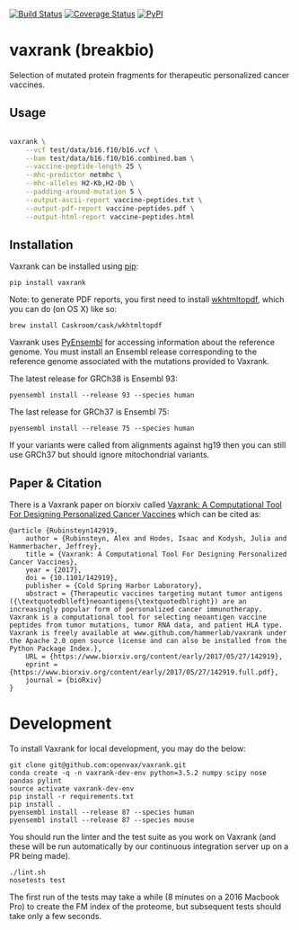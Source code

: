 [![Build Status](https://travis-ci.org/openvax/vaxrank.svg?branch=master)](https://travis-ci.org/openvax/vaxrank) [![Coverage Status](https://coveralls.io/repos/github/openvax/vaxrank/badge.svg?branch=master)](https://coveralls.io/github/openvax/vaxrank?branch=master)
<a href="https://pypi.python.org/pypi/vaxrank/">
    <img src="https://img.shields.io/pypi/v/vaxrank.svg?maxAge=1000" alt="PyPI" />
</a>

# vaxrank (breakbio)

Selection of mutated protein fragments for therapeutic personalized cancer vaccines.

## Usage

```sh

vaxrank \
    --vcf test/data/b16.f10/b16.vcf \
    --bam test/data/b16.f10/b16.combined.bam \
    --vaccine-peptide-length 25 \
    --mhc-predictor netmhc \
    --mhc-alleles H2-Kb,H2-Db \
    --padding-around-mutation 5 \
    --output-ascii-report vaccine-peptides.txt \
    --output-pdf-report vaccine-peptides.pdf \
    --output-html-report vaccine-peptides.html
```

## Installation

Vaxrank can be installed using [pip](https://packaging.python.org/installing/#use-pip-for-installing):

```
pip install vaxrank
```

Note: to generate PDF reports, you first need to install [wkhtmltopdf](http://wkhtmltopdf.org/), which you can do (on OS X) like so:

```
brew install Caskroom/cask/wkhtmltopdf
```

Vaxrank uses [PyEnsembl](https://github.com/openvax/pyensembl) for accessing information about the reference genome. You must install an Ensembl release corresponding to the reference genome associated with the mutations provided to Vaxrank.

The latest release for GRCh38 is Ensembl 93:
```
pyensembl install --release 93 --species human
```

The last release for GRCh37 is Ensembl 75:
```
pyensembl install --release 75 --species human
```

If your variants were called from alignments against hg19 then you can still use GRCh37 but should ignore mitochondrial variants.

## Paper & Citation

There is a Vaxrank paper on biorxiv called [Vaxrank: A Computational Tool For Designing Personalized Cancer Vaccines](https://www.biorxiv.org/content/early/2017/05/27/142919) which can be cited as:

    @article {Rubinsteyn142919,
        author = {Rubinsteyn, Alex and Hodes, Isaac and Kodysh, Julia and Hammerbacher, Jeffrey},
        title = {Vaxrank: A Computational Tool For Designing Personalized Cancer Vaccines},
        year = {2017},
        doi = {10.1101/142919},
        publisher = {Cold Spring Harbor Laboratory},
        abstract = {Therapeutic vaccines targeting mutant tumor antigens ({\textquotedblleft}neoantigens{\textquotedblright}) are an increasingly popular form of personalized cancer immunotherapy. Vaxrank is a computational tool for selecting neoantigen vaccine peptides from tumor mutations, tumor RNA data, and patient HLA type. Vaxrank is freely available at www.github.com/hammerlab/vaxrank under the Apache 2.0 open source license and can also be installed from the Python Package Index.},
        URL = {https://www.biorxiv.org/content/early/2017/05/27/142919},
        eprint = {https://www.biorxiv.org/content/early/2017/05/27/142919.full.pdf},
        journal = {bioRxiv}
    }


# Development

To install Vaxrank for local development, you may do the below:

```
git clone git@github.com:openvax/vaxrank.git
conda create -q -n vaxrank-dev-env python=3.5.2 numpy scipy nose pandas pylint
source activate vaxrank-dev-env
pip install -r requirements.txt
pip install .
pyensembl install --release 87 --species human
pyensembl install --release 87 --species mouse
```

You should run the linter and the test suite as you work on Vaxrank (and these will be run automatically by our continuous integration server up on a PR being made).

```
./lint.sh
nosetests test
```

The first run of the tests may take a while (8 minutes on a 2016 Macbook Pro) to create the FM index of the proteome, but subsequent tests should take only a few seconds.

